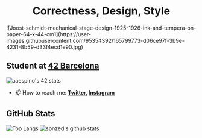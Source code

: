 <h1 align="center">Correctness, Design, Style</h1>
![Joost-schmidt-mechanical-stage-design-1925-1926-ink-and-tempera-on-paper-64-x-44-cm1](https://user-images.githubusercontent.com/95354392/165799773-d06ce97f-3b9e-4231-8b59-d33f4ecd1e90.jpg)


## Student at [42 Barcelona](https://www.42barcelona.com/es/)
![aaespino's 42 stats](https://badge42.vercel.app/api/v2/cl2j116av002509mh2pt2de29/stats?cursusId=21&coalitionId=205)

- 📫 How to reach me:
  **[Twitter](https://twitter.com/spnzed), [Instagram](https://www.instagram.com/spnzed/)**

## GitHub Stats
![Top Langs](https://github-readme-stats.vercel.app/api/top-langs/?username=spnzed&layout=compact&theme=dark&hide_border=true)
![spnzed's github stats](https://github-readme-stats.vercel.app/api?username=spnzed&show_icons=true&hide_border=true&theme=dark)
